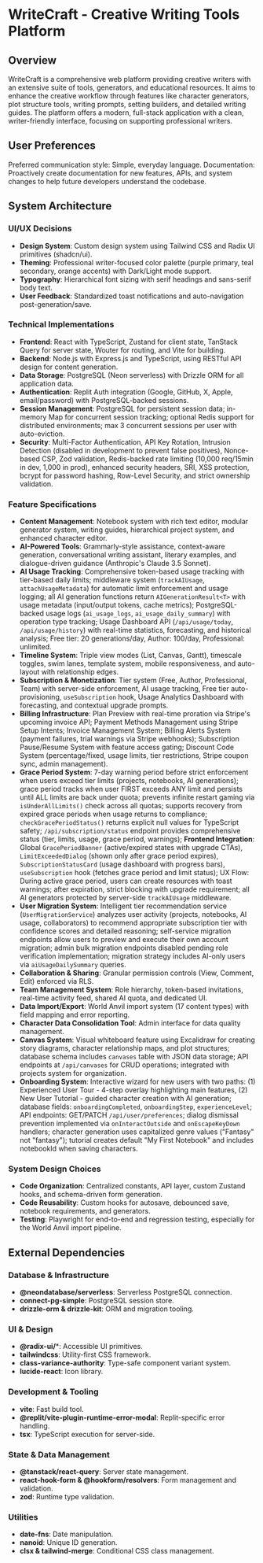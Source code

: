 # WriteCraft - Creative Writing Tools Platform

## Overview

WriteCraft is a comprehensive web platform providing creative writers with an extensive suite of tools, generators, and educational resources. It aims to enhance the creative workflow through features like character generators, plot structure tools, writing prompts, setting builders, and detailed writing guides. The platform offers a modern, full-stack application with a clean, writer-friendly interface, focusing on supporting professional writers.

## User Preferences

Preferred communication style: Simple, everyday language.
Documentation: Proactively create documentation for new features, APIs, and system changes to help future developers understand the codebase.

## System Architecture

### UI/UX Decisions
- **Design System**: Custom design system using Tailwind CSS and Radix UI primitives (shadcn/ui).
- **Theming**: Professional writer-focused color palette (purple primary, teal secondary, orange accents) with Dark/Light mode support.
- **Typography**: Hierarchical font sizing with serif headings and sans-serif body text.
- **User Feedback**: Standardized toast notifications and auto-navigation post-generation/save.

### Technical Implementations
- **Frontend**: React with TypeScript, Zustand for client state, TanStack Query for server state, Wouter for routing, and Vite for building.
- **Backend**: Node.js with Express.js and TypeScript, using RESTful API design for content generation.
- **Data Storage**: PostgreSQL (Neon serverless) with Drizzle ORM for all application data.
- **Authentication**: Replit Auth integration (Google, GitHub, X, Apple, email/password) with PostgreSQL-backed sessions.
- **Session Management**: PostgreSQL for persistent session data; in-memory Map for concurrent session tracking; optional Redis support for distributed environments; max 3 concurrent sessions per user with auto-eviction.
- **Security**: Multi-Factor Authentication, API Key Rotation, Intrusion Detection (disabled in development to prevent false positives), Nonce-based CSP, Zod validation, Redis-backed rate limiting (10,000 req/15min in dev, 1,000 in prod), enhanced security headers, SRI, XSS protection, bcrypt for password hashing, Row-Level Security, and strict ownership validation.

### Feature Specifications
- **Content Management**: Notebook system with rich text editor, modular generator system, writing guides, hierarchical project system, and enhanced character editor.
- **AI-Powered Tools**: Grammarly-style assistance, context-aware generation, conversational writing assistant, literary examples, and dialogue-driven guidance (Anthropic's Claude 3.5 Sonnet).
- **AI Usage Tracking**: Comprehensive token-based usage tracking with tier-based daily limits; middleware system (`trackAIUsage`, `attachUsageMetadata`) for automatic limit enforcement and usage logging; all AI generation functions return `AIGenerationResult<T>` with usage metadata (input/output tokens, cache metrics); PostgreSQL-backed usage logs (`ai_usage_logs`, `ai_usage_daily_summary`) with operation type tracking; Usage Dashboard API (`/api/usage/today`, `/api/usage/history`) with real-time statistics, forecasting, and historical analysis; Free tier: 20 generations/day, Author: 100/day, Professional: unlimited.
- **Timeline System**: Triple view modes (List, Canvas, Gantt), timescale toggles, swim lanes, template system, mobile responsiveness, and auto-layout with relationship edges.
- **Subscription & Monetization**: Tier system (Free, Author, Professional, Team) with server-side enforcement, AI usage tracking, Free tier auto-provisioning, `useSubscription` hook, Usage Analytics Dashboard with forecasting, and contextual upgrade prompts.
- **Billing Infrastructure**: Plan Preview with real-time proration via Stripe's upcoming invoice API; Payment Methods Management using Stripe Setup Intents; Invoice Management System; Billing Alerts System (payment failures, trial warnings via Stripe webhooks); Subscription Pause/Resume System with feature access gating; Discount Code System (percentage/fixed, usage limits, tier restrictions, Stripe coupon sync, admin management).
- **Grace Period System**: 7-day warning period before strict enforcement when users exceed tier limits (projects, notebooks, AI generations); grace period tracks when user FIRST exceeds ANY limit and persists until ALL limits are back under quota; prevents infinite restart gaming via `isUnderAllLimits()` check across all quotas; supports recovery from expired grace periods when usage returns to compliance; `checkGracePeriodStatus()` returns explicit null values for TypeScript safety; `/api/subscription/status` endpoint provides comprehensive status (tier, limits, usage, grace period, warnings); **Frontend Integration**: Global `GracePeriodBanner` (active/expired states with upgrade CTAs), `LimitExceededDialog` (shown only after grace period expires), `SubscriptionStatusCard` (usage dashboard with progress bars), `useSubscription` hook (fetches grace period and limit status); UX Flow: During active grace period, users can create resources with toast warnings; after expiration, strict blocking with upgrade requirement; all AI generators protected by server-side `trackAIUsage` middleware.
- **User Migration System**: Intelligent tier recommendation service (`UserMigrationService`) analyzes user activity (projects, notebooks, AI usage, collaborators) to recommend appropriate subscription tier with confidence scores and detailed reasoning; self-service migration endpoints allow users to preview and execute their own account migration; admin bulk migration endpoints disabled pending role verification implementation; migration strategy includes AI-only users via `aiUsageDailySummary` queries.
- **Collaboration & Sharing**: Granular permission controls (View, Comment, Edit) enforced via RLS.
- **Team Management System**: Role hierarchy, token-based invitations, real-time activity feed, shared AI quota, and dedicated UI.
- **Data Import/Export**: World Anvil import system (17 content types) with field mapping and error reporting.
- **Character Data Consolidation Tool**: Admin interface for data quality management.
- **Canvas System**: Visual whiteboard feature using Excalidraw for creating story diagrams, character relationship maps, and plot structures; database schema includes `canvases` table with JSON data storage; API endpoints at `/api/canvases` for CRUD operations; integrated with projects system for organization.
- **Onboarding System**: Interactive wizard for new users with two paths: (1) Experienced User Tour - 4-step overlay highlighting main features, (2) New User Tutorial - guided character creation with AI generation; database fields: `onboardingCompleted`, `onboardingStep`, `experienceLevel`; API endpoints: GET/PATCH `/api/user/preferences`; dialog dismissal prevention implemented via `onInteractOutside` and `onEscapeKeyDown` handlers; character generation uses capitalized genre values ("Fantasy" not "fantasy"); tutorial creates default "My First Notebook" and includes notebookId when saving characters.

### System Design Choices
- **Code Organization**: Centralized constants, API layer, custom Zustand hooks, and schema-driven form generation.
- **Code Reusability**: Custom hooks for autosave, debounced save, notebook requirements, and generators.
- **Testing**: Playwright for end-to-end and regression testing, especially for the World Anvil import pipeline.

## External Dependencies

### Database & Infrastructure
- **@neondatabase/serverless**: Serverless PostgreSQL connection.
- **connect-pg-simple**: PostgreSQL session store.
- **drizzle-orm & drizzle-kit**: ORM and migration tooling.

### UI & Design
- **@radix-ui/***: Accessible UI primitives.
- **tailwindcss**: Utility-first CSS framework.
- **class-variance-authority**: Type-safe component variant system.
- **lucide-react**: Icon library.

### Development & Tooling
- **vite**: Fast build tool.
- **@replit/vite-plugin-runtime-error-modal**: Replit-specific error handling.
- **tsx**: TypeScript execution for server-side.

### State & Data Management
- **@tanstack/react-query**: Server state management.
- **react-hook-form & @hookform/resolvers**: Form management and validation.
- **zod**: Runtime type validation.

### Utilities
- **date-fns**: Date manipulation.
- **nanoid**: Unique ID generation.
- **clsx & tailwind-merge**: Conditional CSS class management.
